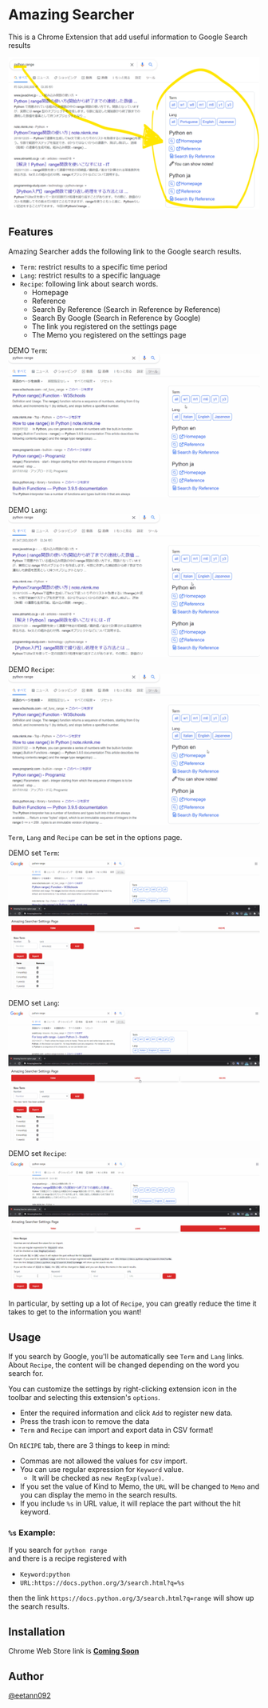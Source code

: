 # Amazing Searcher
This is a Chrome Extension that add useful information to Google Search results

![content-scripts demo shot](./imgs/content-scripts_demo_shot.png)

## Features
Amazing Searcher adds the following link to the Google search results.
* `Term`: restrict results to a specific time period
* `Lang`: restrict results to a specific language
* `Recipe`: following link about search words.
  * Homepage
  * Reference
  * Search By Reference (Search in Reference by Reference)
  * Search By Google (Search in Reference by Google)
  * The link you registered on the settings page
  * The Memo you registered on the settings page

DEMO `Term`:  
![content-scripts demo term](./imgs/content-scripts_demo_term.gif)

DEMO `Lang`:  
![content-scripts demo lang](./imgs/content-scripts_demo_lang.gif)

DEMO `Recipe`:  
![content-scripts demo recipe](./imgs/content-scripts_demo_recipe.gif)


`Term`, `Lang` and `Recipe` can be set in the options page.  

DEMO set `Term`:  
![option demo term](./imgs/option_demo_term.gif)

DEMO set `Lang`:  
![option demo lang](./imgs/option_demo_lang.gif)

DEMO set `Recipe`:  
![option demo recipe](./imgs/option_demo_recipe.gif)


In particular, by setting up a lot of `Recipe`,
you can greatly reduce the time it takes to get to the information you want!  


## Usage
If you search by Google, you'll be automatically see `Term` and `Lang` links.  
About `Recipe`, the content will be changed depending on the word you search for.  

You can customize the settings by right-clicking extension icon in the toolbar and selecting this extension's `options`.

* Enter the required information and click `Add` to register new data.
* Press the trash icon to remove the data
* `Term` and `Recipe` can import and export data in CSV format!

On `RECIPE` tab, there are 3 things to keep in mind:
* Commas are not allowed the values for csv import.
* You can use regular expression for `Keyword` value.
  * It will be checked as `new RegExp(value)`.
* If you set the value of Kind to Memo, the `URL` will be changed to `Memo` and you can display the memo in the search results.
* If you include `%s` in URL value, it will replace the part without the hit keyword.

### `%s` Example:  
If you search for `python range`  
and there is a recipe registered with

* `Keyword:python`  
* `URL:https://docs.python.org/3/search.html?q=%s`  

then the link `https://docs.python.org/3/search.html?q=range` will show up the search results.


## Installation
Chrome Web Store link is [**Coming Soon**](#)


## Author
[@eetann092](https://twitter.com/eetann092)  
